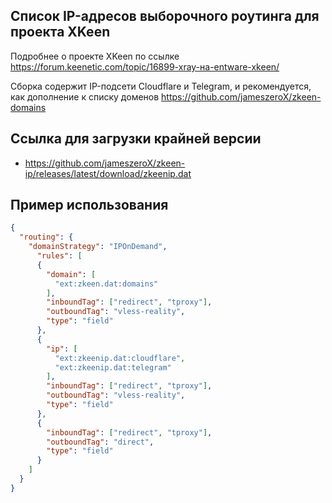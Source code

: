 ## Список IP-адресов выборочного роутинга для проекта XKeen

Подробнее о проекте XKeen по ссылке <https://forum.keenetic.com/topic/16899-xray-на-entware-xkeen/>

Сборка содержит IP-подсети Cloudflare и Telegram, и рекомендуется, как дополнение к списку доменов <https://github.com/jameszeroX/zkeen-domains>

## Ссылка для загрузки крайней версии

- <https://github.com/jameszeroX/zkeen-ip/releases/latest/download/zkeenip.dat>

## Пример использования

```json
{
  "routing": {
    "domainStrategy": "IPOnDemand",
      "rules": [
      {
        "domain": [
          "ext:zkeen.dat:domains"
        ],
        "inboundTag": ["redirect", "tproxy"],
        "outboundTag": "vless-reality",
        "type": "field"
      },
      {
        "ip": [
          "ext:zkeenip.dat:cloudflare",
          "ext:zkeenip.dat:telegram"
        ],
        "inboundTag": ["redirect", "tproxy"],
        "outboundTag": "vless-reality",
        "type": "field"
      },
      {
        "inboundTag": ["redirect", "tproxy"],
        "outboundTag": "direct",
        "type": "field"
      }
    ]
  }
}
```
